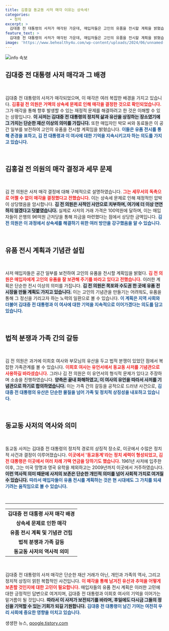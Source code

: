 ```yaml
---
title: 김홍걸 동교동 사저 매각 이유는 상속세!
categories:
  - 정치
excerpt: >
  김대중 전 대통령의 사저가 매각된 가운데, 매입자들은 고인의 유품을 전시할 계획을 밝혔습니다. 김 전 의원은 상속세 문제로 매각을 결심했다고 설명하며, 기념관 대신 유품 전시장이 만들어질 것임을 전했습니다. 클릭해 더 많은 이야기를 확인하세요!
feature_text: >
  김대중 전 대통령의 사저가 매각된 가운데, 매입자들은 고인의 유품을 전시할 계획을 밝혔습니다. 김 전 의원은 상속세 문제로 매각을 결심했다고 설명하며, 기념관 대신 유품 전시장이 만들어질 것임을 전했습니다. 클릭해 더 많은 이야기를 확인하세요!
image: 'https://www.behealthy4u.com/wp-content/uploads/2024/06/unnamed-file.png'
---
```


<p><img src="https://www.behealthy4u.com/wp-content/uploads/2024/06/unnamed-file.png" alt="info 속보" /></p>

<h2 data-ke-size="size26">김대중 전 대통령 사저 매각과 그 배경</h2>

<p data-ke-size="size16">&nbsp;</p>

<p>김대중 전 대통령의 사저가 매각되었으며, 이 매각은 여러 복잡한 배경을 가지고 있습니다. <b><span style="color: #ee2323;">김홍걸 전 의원은 거액의 상속세 문제로 인해 매각을 결정한 것으로 확인되었습니다.</span></b> 그가 매각을 통해 향후 발생할 수 있는 재정적 문제를 해결하려고 한 것은 이해할 수 있는 상황입니다. <b><span style="background-color: #21538527;">이 사저는 김대중 전 대통령의 정치적 삶과 유산을 상징하는 장소였기에 그 가치는 단순한 재산 이상의 의미를 가집니다.</span></b> 또한 매입자인 박모 씨와 동료들은 이 공간 일부를 보전하여 고인의 유품을 전시할 계획임을 밝혔습니다. <b><span style="color: #1a5490;">이들은 유품 전시를 통해 존경을 표하고, 김 전 대통령과 이 여사에 대한 기억을 지속시키고자 하는 의도를 가지고 있습니다.</span></b> </p>

<p data-ke-size="size16">&nbsp;</p>

<h2 data-ke-size="size26">김홍걸 전 의원의 매각 결정과 세무 문제</h2>

<p data-ke-size="size16">&nbsp;</p>

<p>김 전 의원은 사저 매각 결정에 대해 구체적으로 설명하였습니다. <b><span style="color: #ee2323;">그는 세무서의 독촉으로 어쩔 수 없이 매각을 결정했다고 전했습니다.</span></b> 이는 상속세 문제로 인해 재정적인 압박이 상당했음을 암시합니다. <b><span style="background-color: #21538527;">김 전 의원은 사적인 사안으로 치부하며, 여기에 더 이상 연연하지 않겠다고 덧붙였습니다.</span></b> 실제로 사저의 거래 가격은 100억원에 달하며, 이는 매입자들이 은행의 96억원 근저당을 통해 자금을 마련했다는 점에서 상당한 금액입니다. <b><span style="color: #1a5490;">김 전 의원은 이 과정에서 상속세를 해결하기 위한 여러 방안을 강구했음을 알 수 있습니다.</span></b> </p>

<p data-ke-size="size16">&nbsp;</p>

<h2 data-ke-size="size26">유품 전시 계획과 기념관 설립</h2>

<p data-ke-size="size16">&nbsp;</p>

<p>사저 매입자들은 공간 일부를 보전하여 고인의 유품을 전시할 계획임을 밝혔다. <b><span style="color: #ee2323;">김 전 의원은 매입자에게 고인의 유품을 잘 보관해 주기를 바라고 있다고 전했습니다.</span></b> 이러한 계획은 단순한 전시 이상의 의미를 가집니다. <b><span style="background-color: #21538527;">김 전 의원은 목포와 수도권 한 곳에 유품 전시장을 만들 계획도 가지고 있습니다.</span></b> 이는 고인의 기념관을 만들기는 어려워도, 유품을 통해 그 정신을 기리고자 하는 노력의 일환으로 볼 수 있습니다. <b><span style="color: #1a5490;">이 계획은 지역 사회와 더불어 김대중 전 대통령과 이 여사에 대한 기억을 지속적으로 이어가겠다는 의도를 담고 있습니다.</span></b> </p>

<p data-ke-size="size16">&nbsp;</p>

<h2 data-ke-size="size26">법적 분쟁과 가족 간의 갈등</h2>

<p data-ke-size="size16">&nbsp;</p>

<p>김 전 의원은 과거에 이희호 여사와 부모님의 유산을 두고 법적 분쟁이 있었던 점에서 복잡한 가족관계를 볼 수 있습니다. <b><span style="color: #ee2323;">이희호 여사는 유언서에서 동교동 사저를 기념관으로 사용하길 바라셨습니다.</span></b> 그러나 김 전 의원은 이 유언서의 형식적 문제가 있다고 주장하며 소송을 진행하였습니다. <b><span style="background-color: #21538527;">양측은 끝내 화해하였고, 이 여사의 유언을 따라서 사저를 기념관으로 하기로 합의하였습니다.</span></b> 이는 가족 간의 갈등을 공적으로 드러낸 사건으로, <b><span style="color: #1a5490;">김대중 전 대통령의 유산은 단순한 물질을 넘어 가족 및 정치적 상징성을 내포하고 있습니다.</span></b> </p>

<p data-ke-size="size16">&nbsp;</p>

<h2 data-ke-size="size26">동교동 사저의 역사와 의미</h2>

<p data-ke-size="size16">&nbsp;</p>

<p>동교동 사저는 김대중 전 대통령의 정치적 경로의 상징적 장소로, 이곳에서 수많은 정치적 사건과 결정이 이루어졌습니다. <b><span style="color: #ee2323;">이곳에서 '동교동계'라는 정치 세력이 형성되었고, 김 전 대통령은 이곳에서 여러 차례 가택 연금을 당하기도 했습니다.</span></b> 1961년 사저에 입주한 이후, 그는 미국 망명과 영국 유학을 제외하고는 2009년까지 이곳에서 거주하였습니다. <b><span style="background-color: #21538527;">이런 역사적 의미 때문에 사저의 보존은 단순한 개인적 의미를 넘어 사회적 가치로 여겨질 수 있습니다.</span></b> <b><span style="color: #1a5490;">따라서 매입자들이 유품 전시를 계획하는 것은 현 시대에도 그 가치를 되새기려는 움직임으로 볼 수 있습니다.</span></b> </p>

<p data-ke-size="size16">&nbsp;</p>

<hr>

<table style="width: 100%; border-collapse: collapse;">
<tbody>
<tr>
<td style="text-align: center; height: 17px;"><b>김대중 전 대통령 사저 매각 배경</b></td>
</tr>
<tr>
<td style="text-align: center; height: 17px;"><b>상속세 문제로 인한 매각</b></td>
</tr>
<tr>
<td style="text-align: center; height: 17px;"><b>유품 전시 계획 및 기념관 건립</b></td>
</tr>
<tr>
<td style="text-align: center; height: 17px;"><b>법적 분쟁과 가족 갈등</b></td>
</tr>
<tr>
<td style="text-align: center; height: 17px;"><b>동교동 사저의 역사적 의미</b></td>
</tr>
</tbody>
</table>

<p data-ke-size="size16">&nbsp;</p> 

<p>김대중 전 대통령의 사저 매각은 단순한 재산 거래가 아닌, 개인과 가족의 역사, 그리고 정치적 상징이 얽힌 복합적인 사건입니다. <b><span style="color: #ee2323;">이 매각을 통해 남겨진 유산과 추억을 어떻게 보존할 것인지에 대한 고민이 필요합니다.</span></b> 매입자들의 유품 전시 계획은 이러한 고민에 대한 긍정적인 답변으로 여겨지며, 김대중 전 대통령과 이희호 여사의 기억을 이어가는 밑거름이 될 것입니다. <b><span style="background-color: #21538527;">따라서 이 사저가 보전되기를 바라며, 후일에도 다시금 그들의 정신을 기억할 수 있는 기회가 되길 기원합니다.</span></b> <b><span style="color: #1a5490;">김대중 전 대통령이 남긴 기여는 여전히 우리 사회에 중요한 영향을 미치고 있습니다.</span></b></p>
생생한 뉴스, <a href="https://qoogle.tistory.com" rel="dofollow">qoogle.tistory.com</a>


